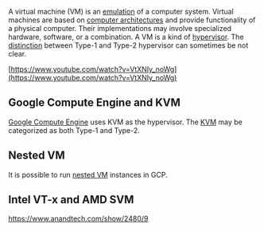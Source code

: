 A virtual machine (VM) is an [emulation](https://en.wikipedia.org/wiki/Emulator) of a computer system. Virtual machines are based on [computer architectures](https://en.wikipedia.org/wiki/Computer_architectures) and provide functionality of a physical computer. Their implementations may involve specialized hardware, software, or a combination. A VM is a kind of [hypervisor](https://en.wikipedia.org/wiki/Hypervisor). The [distinction](https://en.wikipedia.org/wiki/Hypervisor#Classification) between Type-1 and Type-2 hypervisor can sometimes be not clear. 
 
[https://www.youtube.com/watch?v=VtXNIy_noWg](https://www.youtube.com/watch?v=VtXNIy_noWg)


## Google Compute Engine and KVM

[Google Compute Engine](Compute) uses KVM as the hypervisor.
The [KVM](https://en.wikipedia.org/wiki/Kernel-based_Virtual_Machine) may be categorized as both Type-1 and Type-2.



## Nested VM

It is possible to run [nested VM](https://cloud.google.com/compute/docs/instances/enable-nested-virtualization-vm-instances) instances in GCP.



## Intel VT-x and AMD SVM


https://www.anandtech.com/show/2480/9
